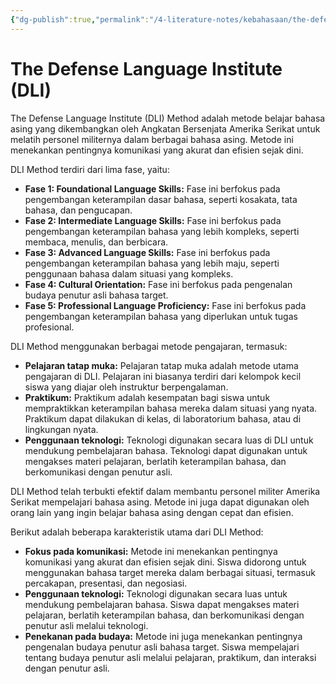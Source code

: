 ```yaml
---
{"dg-publish":true,"permalink":"/4-literature-notes/kebahasaan/the-defense-language-institute-dli/"}
---
```


# The Defense Language Institute (DLI)

The Defense Language Institute (DLI) Method adalah metode belajar bahasa asing yang dikembangkan oleh Angkatan Bersenjata Amerika Serikat untuk melatih personel militernya dalam berbagai bahasa asing. Metode ini menekankan pentingnya komunikasi yang akurat dan efisien sejak dini.

DLI Method terdiri dari lima fase, yaitu:

- **Fase 1: Foundational Language Skills:** Fase ini berfokus pada pengembangan keterampilan dasar bahasa, seperti kosakata, tata bahasa, dan pengucapan.
- **Fase 2: Intermediate Language Skills:** Fase ini berfokus pada pengembangan keterampilan bahasa yang lebih kompleks, seperti membaca, menulis, dan berbicara.
- **Fase 3: Advanced Language Skills:** Fase ini berfokus pada pengembangan keterampilan bahasa yang lebih maju, seperti penggunaan bahasa dalam situasi yang kompleks.
- **Fase 4: Cultural Orientation:** Fase ini berfokus pada pengenalan budaya penutur asli bahasa target.
- **Fase 5: Professional Language Proficiency:** Fase ini berfokus pada pengembangan keterampilan bahasa yang diperlukan untuk tugas profesional.

DLI Method menggunakan berbagai metode pengajaran, termasuk:

- **Pelajaran tatap muka:** Pelajaran tatap muka adalah metode utama pengajaran di DLI. Pelajaran ini biasanya terdiri dari kelompok kecil siswa yang diajar oleh instruktur berpengalaman.
- **Praktikum:** Praktikum adalah kesempatan bagi siswa untuk mempraktikkan keterampilan bahasa mereka dalam situasi yang nyata. Praktikum dapat dilakukan di kelas, di laboratorium bahasa, atau di lingkungan nyata.
- **Penggunaan teknologi:** Teknologi digunakan secara luas di DLI untuk mendukung pembelajaran bahasa. Teknologi dapat digunakan untuk mengakses materi pelajaran, berlatih keterampilan bahasa, dan berkomunikasi dengan penutur asli.

DLI Method telah terbukti efektif dalam membantu personel militer Amerika Serikat mempelajari bahasa asing. Metode ini juga dapat digunakan oleh orang lain yang ingin belajar bahasa asing dengan cepat dan efisien.

Berikut adalah beberapa karakteristik utama dari DLI Method:

- **Fokus pada komunikasi:** Metode ini menekankan pentingnya komunikasi yang akurat dan efisien sejak dini. Siswa didorong untuk menggunakan bahasa target mereka dalam berbagai situasi, termasuk percakapan, presentasi, dan negosiasi.
- **Penggunaan teknologi:** Teknologi digunakan secara luas untuk mendukung pembelajaran bahasa. Siswa dapat mengakses materi pelajaran, berlatih keterampilan bahasa, dan berkomunikasi dengan penutur asli melalui teknologi.
- **Penekanan pada budaya:** Metode ini juga menekankan pentingnya pengenalan budaya penutur asli bahasa target. Siswa mempelajari tentang budaya penutur asli melalui pelajaran, praktikum, dan interaksi dengan penutur asli.
